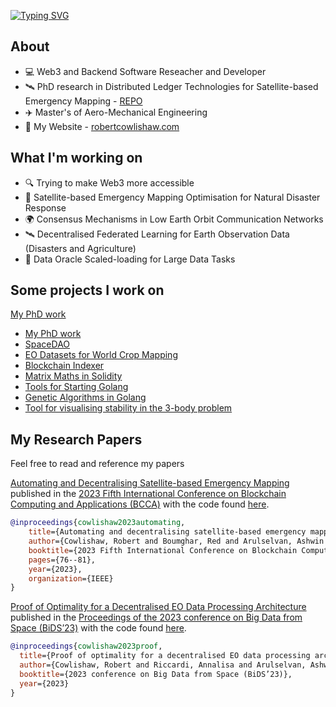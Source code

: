 [![Typing SVG](https://readme-typing-svg.herokuapp.com?font=Bruno+Ace+SC&size=80&pause=1000&color=1D6483&center=true&vCenter=true&width=1024&height=150&lines=Robert+Cowlishaw)](https://git.io/typing-svg)

## About
  
*  :computer: Web3 and Backend Software Reseacher and Developer
*  🛰️  PhD research in Distributed Ledger Technologies for Satellite-based Emergency Mapping - [REPO](https://github.com/strath-ace/smart-dao)
*  ✈️  Master's of Aero-Mechanical Engineering
*  :memo: My Website - [robertcowlishaw.com](https://robertcowlishaw.com/)

## What I'm working on

* :mag: Trying to make Web3 more accessible
* 🌋 Satellite-based Emergency Mapping Optimisation for Natural Disaster Response
* :earth_africa: Consensus Mechanisms in Low Earth Orbit Communication Networks
* 🛰️ Decentralised Federated Learning for Earth Observation Data (Disasters and Agriculture)
* 🔭 Data Oracle Scaled-loading for Large Data Tasks

## Some projects I work on

<a href="https://github.com/strath-ace/smart-dao" class="button">My PhD work</a>
* [My PhD work](https://github.com/strath-ace/smart-dao)
* [SpaceDAO](https://spacedao.ai/)
* [EO Datasets for World Crop Mapping](https://huggingface.co/0x365)
* [Blockchain Indexer](https://github.com/0x365/blockchain-indexer)
* [Matrix Maths in Solidity](https://github.com/0x365/solidity-matrix-inversion)
* [Tools for Starting Golang](https://github.com/0x365/go-tools)
* [Genetic Algorithms in Golang](https://github.com/0x365/goga)
* [Tool for visualising stability in the 3-body problem](https://github.com/0x365/orbit-view)

## My Research Papers

Feel free to read and reference my papers

[Automating and Decentralising Satellite-based Emergency Mapping](https://ieeexplore.ieee.org/abstract/document/10338847) published in the [2023 Fifth International Conference on Blockchain Computing and Applications (BCCA)](https://ieeexplore.ieee.org/servlet/opac?punumber=10338825) with the code found [here](https://github.com/strath-ace/smart-dao).

```bibtex
@inproceedings{cowlishaw2023automating,
    title={Automating and decentralising satellite-based emergency mapping},
    author={Cowlishaw, Robert and Boumghar, Red and Arulselvan, Ashwin and Riccardi, Annalisa},
    booktitle={2023 Fifth International Conference on Blockchain Computing and Applications (BCCA)},
    pages={76--81},
    year={2023},
    organization={IEEE}
}
```

[Proof of Optimality for a Decentralised EO Data Processing Architecture](https://pureportal.strath.ac.uk/en/publications/proof-of-optimality-for-a-decentralised-eo-data-processing-archit) published in the [Proceedings of the 2023 conference on Big Data from Space (BiDS’23)](https://op.europa.eu/en/publication-detail/-/publication/10ba86b1-7c63-11ee-99ba-01aa75ed71a1/language-en) with the code found [here](https://github.com/strath-ace/smart-dao).

```bibtex
@inproceedings{cowlishaw2023proof,
  title={Proof of optimality for a decentralised EO data processing architecture},
  author={Cowlishaw, Robert and Riccardi, Annalisa and Arulselvan, Ashwin},
  booktitle={2023 conference on Big Data from Space (BiDS’23)},
  year={2023}
}
```

